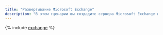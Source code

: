 ```yaml
---
title: "Развертывание Microsoft Exchange"
description: "В этом сценарии вы создадите сервера Microsoft Exchange в {{ yandex-cloud }}."
---
```


{% include [exchange](../../_tutorials/windows/exchange.md) %}